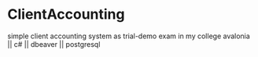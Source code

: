 # ClientAccounting

simple client accounting system as trial-demo exam in my college
avalonia || c# || dbeaver || postgresql
